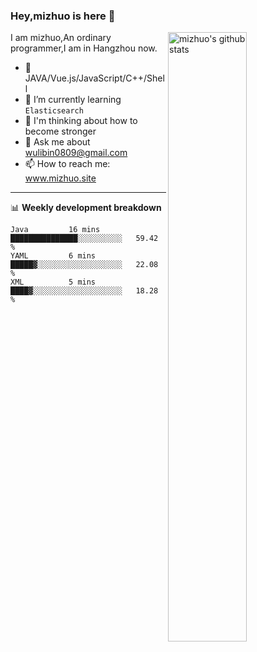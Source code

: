 ### Hey,mizhuo is here 👋

<img align="right" alt="mizhuo's github stats" width="50%" src="https://github-readme-stats.vercel.app/api?username=mizhuo&theme=tokyonight&show_icons=true">

I am mizhuo,An ordinary programmer,I am in Hangzhou now.

- 🔭 JAVA/Vue.js/JavaScript/C++/Shell
- 🌱 I’m currently learning `Elasticsearch`
- 🤔 I'm thinking about how to become stronger
- 💬 Ask me about wulibin0809@gmail.com
- 📫 How to reach me: www.mizhuo.site

---
📊 **Weekly development breakdown**

<!--START_SECTION:waka-->
```text
Java         16 mins         ███████████████░░░░░░░░░░   59.42 % 
YAML         6 mins          █████▓░░░░░░░░░░░░░░░░░░░   22.08 % 
XML          5 mins          ████▓░░░░░░░░░░░░░░░░░░░░   18.28 % 
```
<!--END_SECTION:waka-->
